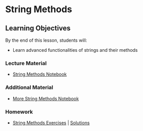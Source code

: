# String Methods

## Learning Objectives
By the end of this lesson, students will:
- Learn advanced functionalities of strings and their methods

### Lecture Material
- [String Methods Notebook](string_methods.ipynb)  

### Additional Material
- [More String Methods Notebook](additional_material/more_string_methods.ipynb)  

### Homework
- [String Methods Exercises](homework/string_methods_exercises.ipynb) | [Solutions](homework/string_methods_exercises%20(solutions).ipynb)  
